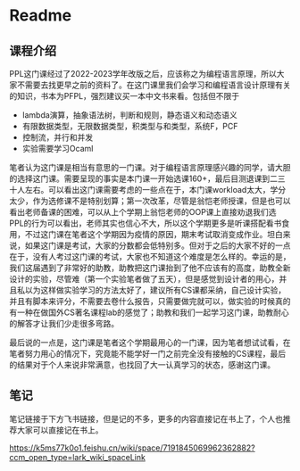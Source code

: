 # Readme
## 课程介绍
PPL这门课经过了2022-2023学年改版之后，应该称之为编程语言原理，所以大家不需要去找更早之前的资料了。在这门课里我们会学习和编程语言设计原理有关的知识，书本为PFPL，强烈建议买一本中文书来看。包括但不限于
- lambda演算，抽象语法树，判断和规则，静态语义和动态语义
- 有限数据类型，无限数据类型，积类型与和类型，系统F，PCF
- 控制流，并行和并发
- 实验需要学习Ocaml

笔者认为这门课是相当有意思的一门课。对于编程语言原理感兴趣的同学，请大胆的选择这门课。需要呈现的事实是本门课一开始选课160+，最后目测退课到二三十人左右。可以看出这门课需要考虑的一些点在于，本门课workload太大，学分太少，作为选修课不是特别划算；第一次改革，尽管是翁恺老师授课，但是也可以看出老师备课的困难，可以从上个学期上翁恺老师的OOP课上直接劝退我们选PPL的行为可以看出，老师其实也信心不大，所以这个学期更多是听课搭配看书食用，不过这门课在笔者这个学期因为疫情的原因，期末考试取消变成作业。坦白来说，如果这门课是考试，大家的分数都会低特别多。但对于之后的大家不好的一点在于，没有人考过这门课的考试，大家也不知道这个难度是怎么样的。幸运的是，我们这届遇到了非常好的助教，助教把这门课抬到了他不应该有的高度，助教全新设计的实验，尽管难（第一个实验笔者做了五天），但是感觉到设计者的用心，并且私以为这样做实验学习的方法太好了，建议所有CS课都采纳，自己设计实验，并且有脚本来评分，不需要去卷什么报告，只需要做完就可以，做实验的时候真的有一种在做国外CS著名课程lab的感觉了；助教和我们一起学习这门课，助教耐心的解答才让我们少走很多弯路。

最后说的一点是，这门课是笔者这个学期最用心的一门课，因为笔者想试试看，在笔者努力用心的情况下，究竟能不能学好一门之前完全没有接触的CS课程，最后的结果对于个人来说非常满意，也找回了大一认真学习的状态，感谢这门课。

## 笔记

笔记链接于下方飞书链接，但是记的不多，更多的内容直接记在书上了，个人也推荐大家可以直接记在书上。

https://k5ms77k0o1.feishu.cn/wiki/space/7191845069962362882?ccm_open_type=lark_wiki_spaceLink
